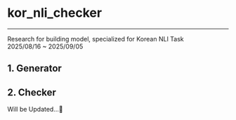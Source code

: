 # kor_nli_checker
---
Research for building model, specialized for Korean NLI Task <br>
2025/08/16 ~ 2025/09/05

## 1. Generator

## 2. Checker

Will be Updated...🥹
